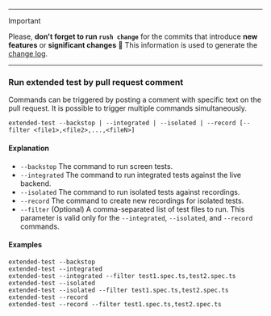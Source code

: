 <!--
Description of changes.
-->

---

> [!IMPORTANT]
> Please, **don't forget to run `rush change`** for the commits that introduce **new features** or **significant changes** 🙏 This information is used to generate the [change log](https://github.com/gooddata/gooddata-ui-sdk/blob/master/libs/sdk-ui-all/CHANGELOG.md).

---

### Run extended test by pull request comment

Commands can be triggered by posting a comment with specific text on the pull request. It is possible to trigger multiple commands simultaneously.

```
extended-test --backstop | --integrated | --isolated | --record [--filter <file1>,<file2>,...,<fileN>]
```

#### Explanation

-   `--backstop` The command to run screen tests.
-   `--integrated` The command to run integrated tests against the live backend.
-   `--isolated` The command to run isolated tests against recordings.
-   `--record` The command to create new recordings for isolated tests.
-   `--filter` (Optional) A comma-separated list of test files to run. This parameter is valid only for the `--integrated`, `--isolated`, and `--record` commands.

#### Examples

```
extended-test --backstop
extended-test --integrated
extended-test --integrated --filter test1.spec.ts,test2.spec.ts
extended-test --isolated
extended-test --isolated --filter test1.spec.ts,test2.spec.ts
extended-test --record
extended-test --record --filter test1.spec.ts,test2.spec.ts
```

